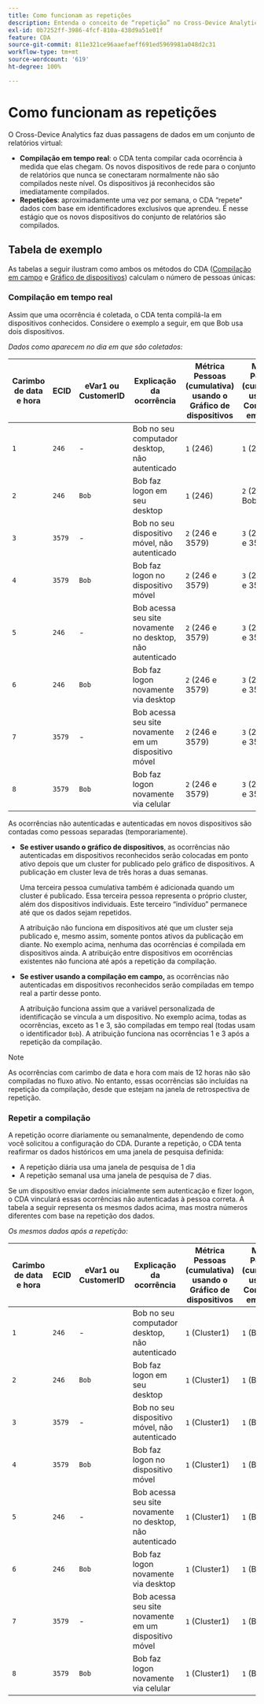 ```yaml
---
title: Como funcionam as repetições
description: Entenda o conceito de “repetição” no Cross-Device Analytics
exl-id: 0b7252ff-3986-4fcf-810a-438d9a51e01f
feature: CDA
source-git-commit: 811e321ce96aaefaeff691ed5969981a048d2c31
workflow-type: tm+mt
source-wordcount: '619'
ht-degree: 100%

---
```


# Como funcionam as repetições

O Cross-Device Analytics faz duas passagens de dados em um conjunto de relatórios virtual:

* **Compilação em tempo real**: o CDA tenta compilar cada ocorrência à medida que elas chegam. Os novos dispositivos de rede para o conjunto de relatórios que nunca se conectaram normalmente não são compilados neste nível. Os dispositivos já reconhecidos são imediatamente compilados.
* **Repetições**: aproximadamente uma vez por semana, o CDA “repete” dados com base em identificadores exclusivos que aprendeu. É nesse estágio que os novos dispositivos do conjunto de relatórios são compilados.

## Tabela de exemplo

As tabelas a seguir ilustram como ambos os métodos do CDA ([Compilação em campo](field-based-stitching.md) e [Gráfico de dispositivos](device-graph.md)) calculam o número de pessoas únicas:

### Compilação em tempo real

Assim que uma ocorrência é coletada, o CDA tenta compilá-la em dispositivos conhecidos. Considere o exemplo a seguir, em que Bob usa dois dispositivos.

*Dados como aparecem no dia em que são coletados:*

| Carimbo de data e hora | ECID | eVar1 ou CustomerID | Explicação da ocorrência | Métrica Pessoas (cumulativa) usando o Gráfico de dispositivos | Métrica Pessoas (cumulativa) usando a Compilação em campo |
| --- | --- | --- | --- | --- | --- |
| `1` | `246` | - | Bob no seu computador desktop, não autenticado | `1` (246) | `1` (246) |
| `2` | `246` | `Bob` | Bob faz logon em seu desktop | `1` (246) | `2` (246 e Bob) |
| `3` | `3579` | - | Bob no seu dispositivo móvel, não autenticado | `2` (246 e 3579) | `3` (246, Bob e 3579) |
| `4` | `3579` | `Bob` | Bob faz logon no dispositivo móvel | `2` (246 e 3579) | `3` (246, Bob e 3579) |
| `5` | `246` | - | Bob acessa seu site novamente no desktop, não autenticado | `2` (246 e 3579) | `3` (246, Bob e 3579) |
| `6` | `246` | `Bob` | Bob faz logon novamente via desktop | `2` (246 e 3579) | `3` (246, Bob e 3579) |
| `7` | `3579` | - | Bob acessa seu site novamente em um dispositivo móvel | `2` (246 e 3579) | `3` (246, Bob e 3579) |
| `8` | `3579` | `Bob` | Bob faz logon novamente via celular | `2` (246 e 3579) | `3` (246, Bob e 3579) |

As ocorrências não autenticadas e autenticadas em novos dispositivos são contadas como pessoas separadas (temporariamente).

* **Se estiver usando o gráfico de dispositivos**, as ocorrências não autenticadas em dispositivos reconhecidos serão colocadas em ponto ativo depois que um cluster for publicado pelo gráfico de dispositivos. A publicação em cluster leva de três horas a duas semanas.

  Uma terceira pessoa cumulativa também é adicionada quando um cluster é publicado. Essa terceira pessoa representa o próprio cluster, além dos dispositivos individuais. Este terceiro “indivíduo” permanece até que os dados sejam repetidos.

  A atribuição não funciona em dispositivos até que um cluster seja publicado e, mesmo assim, somente pontos ativos da publicação em diante. No exemplo acima, nenhuma das ocorrências é compilada em dispositivos ainda. A atribuição entre dispositivos em ocorrências existentes não funciona até após a repetição da compilação.
* **Se estiver usando a compilação em campo,** as ocorrências não autenticadas em dispositivos reconhecidos serão compiladas em tempo real a partir desse ponto.

  A atribuição funciona assim que a variável personalizada de identificação se vincula a um dispositivo. No exemplo acima, todas as ocorrências, exceto as 1 e 3, são compiladas em tempo real (todas usam o identificador `Bob`). A atribuição funciona nas ocorrências 1 e 3 após a repetição da compilação.

>[!NOTE]
>
>As ocorrências com carimbo de data e hora com mais de 12 horas não são compiladas no fluxo ativo. No entanto, essas ocorrências são incluídas na repetição da compilação, desde que estejam na janela de retrospectiva de repetição.

### Repetir a compilação

A repetição ocorre diariamente ou semanalmente, dependendo de como você solicitou a configuração do CDA. Durante a repetição, o CDA tenta reafirmar os dados históricos em uma janela de pesquisa definida:

* A repetição diária usa uma janela de pesquisa de 1 dia
* A repetição semanal usa uma janela de pesquisa de 7 dias.

Se um dispositivo enviar dados inicialmente sem autenticação e fizer logon, o CDA vinculará essas ocorrências não autenticadas à pessoa correta. A tabela a seguir representa os mesmos dados acima, mas mostra números diferentes com base na repetição dos dados.

*Os mesmos dados após a repetição:*

| Carimbo de data e hora | ECID | eVar1 ou CustomerID | Explicação da ocorrência | Métrica Pessoas (cumulativa) usando o Gráfico de dispositivos | Métrica Pessoas (cumulativa) usando a Compilação em campo |
| --- | --- | --- | --- | --- | --- |
| `1` | `246` | - | Bob no seu computador desktop, não autenticado | `1` (Cluster1) | `1` (Bob) |
| `2` | `246` | `Bob` | Bob faz logon em seu desktop | `1` (Cluster1) | `1` (Bob) |
| `3` | `3579` | - | Bob no seu dispositivo móvel, não autenticado | `1` (Cluster1) | `1` (Bob) |
| `4` | `3579` | `Bob` | Bob faz logon no dispositivo móvel | `1` (Cluster1) | `1` (Bob) |
| `5` | `246` | - | Bob acessa seu site novamente no desktop, não autenticado | `1` (Cluster1) | `1` (Bob) |
| `6` | `246` | `Bob` | Bob faz logon novamente via desktop | `1` (Cluster1) | `1` (Bob) |
| `7` | `3579` | - | Bob acessa seu site novamente em um dispositivo móvel | `1` (Cluster1) | `1` (Bob) |
| `8` | `3579` | `Bob` | Bob faz logon novamente via celular | `1` (Cluster1) | `1` (Bob) |
